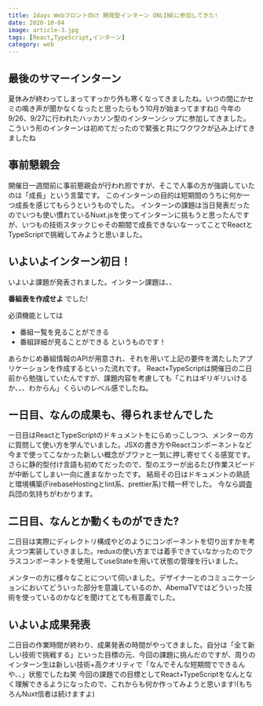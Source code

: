 ```yaml
---
title: 2days Webフロント向け 開発型インターン ONLINEに参加してきた!
date: 2020-10-04
image: article-3.jpg
tags: [React,TypeScript,インターン]
category: web
---
```


## 最後のサマーインターン
夏休みが終わってしまってすっかり外も寒くなってきましたね。いつの間にかセミの鳴き声が聞かなくなったと思ったらもう10月が始まってますね()
今年の9/26、9/27に行われたハッカソン型のインターンシップに参加してきました。こういう形のインターンは初めてだったので緊張と共にワクワクが込み上げてきましたね

## 事前懇親会
開催日一週間前に事前懇親会が行われ担ですが、そこで人事の方が強調していたのは「成長」という言葉です。
このインターンの目的は短期間のうちに何か一つ成長を感じてもらうというものでした。
インターンの課題は当日発表だったのでいつも使い慣れているNuxt.jsを使ってインターンに挑もうと思ったんですが、いつもの技術スタックじゃその期間で成長できないなーってことでReactとTypeScriptで挑戦してみようと思いました。

## いよいよインターン初日！
いよいよ課題が発表されました。インターン課題は、、

**番組表を作成せよ** でした!

必須機能としては
- 番組一覧を見ることができる
- 番組詳細が見ることができる
 というものです！

あらかじめ番組情報のAPIが用意され、それを用いて上記の要件を満たしたアプリケーションを作成するといった流れです。
React+TypeScriptは開催日の二日前から勉強していたんですが、課題内容を考慮しても「これはギリギリいけるか、、、わからん」くらいのレベル感でしたね。

## ー日目、なんの成果も、得られませんでした
ー日目はReactとTypeScriptのドキュメントをにらめっこしつつ、メンターの方に質問して使い方を学んでいました。JSXの書き方やReactコンポーネントなど今まで使ってこなかった新しい概念がブワァと一気に押し寄せてくる感覚です。
さらに静的型付け言語も初めてだったので、型のエラーが出るたび作業スピードが中断してしまい一向に進まなかったです。
結局その日はドキュメントの熟読と環境構築(FirebaseHostingとlint系、prettier系)で精一杯でした。
今なら調査兵団の気持ちがわかります。

## 二日目、なんとか動くものができた?
二日目は実際にディレクトリ構成やどのようにコンポーネントを切り出すかを考えつつ実装していきました。reduxの使い方までは着手できていなかったのでクラスコンポーネントを使用してuseStateを用いて状態の管理を行いました。

メンターの方に様々なことについて伺いました。デザイナーとのコミュニケーションにおいてどういった部分を意識しているのか、AbemaTVではどういった技術を使っているのかなどを聞けてとても有意義でした。

## いよいよ成果発表
二日目の作業時間が終わり、成果発表の時間がやってきました。自分は「全て新しい技術で挑戦する」といった目標の元、今回の課題に挑んだのですが、周りのインターン生は新しい技術+高クオリティで「なんでそんな短期間でできるんや、、」状態でしたね笑
今回の課題での目標としてReact+TypeScriptをなんとなく理解できるようになったので、これからも何か作ってみようと思います!(もちろんNuxt信者は続けますよ)
